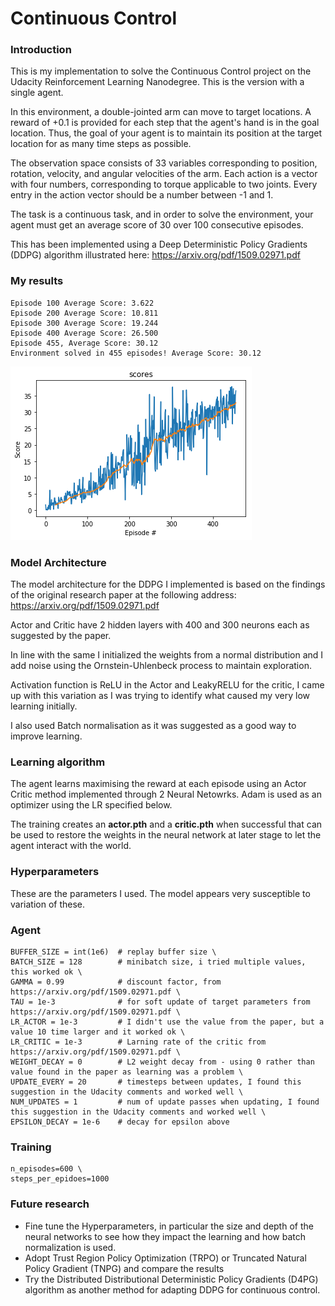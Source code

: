 # Continuous Control

### Introduction

This is my implementation to solve the Continuous Control project on the Udacity Reinforcement Learning Nanodegree. This is the version with a single agent.

In this environment, a double-jointed arm can move to target locations. A reward of +0.1 is provided for each step that the agent's hand is in the goal location. Thus, the goal of your agent is to maintain its position at the target location for as many time steps as possible.

The observation space consists of 33 variables corresponding to position, rotation, velocity, and angular velocities of the arm. Each action is a vector with four numbers, corresponding to torque applicable to two joints. Every entry in the action vector should be a number between -1 and 1.

The task is a continuous task, and in order to solve the environment, your agent must get an average score of 30 over 100 consecutive episodes.

This has been implemented using a Deep Deterministic Policy Gradients (DDPG) algorithm illustrated here: https://arxiv.org/pdf/1509.02971.pdf

### My results
```
Episode 100	Average Score: 3.622
Episode 200	Average Score: 10.811
Episode 300	Average Score: 19.244
Episode 400	Average Score: 26.500
Episode 455, Average Score: 30.12
Environment solved in 455 episodes!	Average Score: 30.12

```
![graph]

[graph]: https://github.com/bidimensional/Continuous-Control/blob/main/concontrol.png?raw=true


### Model Architecture
The model architecture for the DDPG I implemented is based on the findings of the original research paper at the following address: https://arxiv.org/pdf/1509.02971.pdf

Actor and Critic have 2 hidden layers with 400 and 300 neurons each as suggested by the paper.

In line with the same I initialized the weights from a normal distribution and I add noise using the Ornstein-Uhlenbeck process to maintain exploration.

Activation function is ReLU in the Actor and LeakyRELU for the critic, I came up with this variation as I was trying to identify what caused my very low learning initially.

I also used Batch normalisation as it was suggested as a good way to improve learning.

### Learning algorithm
The agent learns maximising the reward at each episode using an Actor Critic method implemented through 2 Neural Netowrks. Adam is used as an optimizer using the LR specified below.

The training creates an **actor.pth** and a **critic.pth** when successful that can be used to restore the weights in the neural network at later stage to let the agent interact with the world.

### Hyperparameters
These are the parameters I used. The model appears very susceptible to variation of these.

### Agent
```
BUFFER_SIZE = int(1e6)  # replay buffer size \
BATCH_SIZE = 128        # minibatch size, i tried multiple values, this worked ok \
GAMMA = 0.99            # discount factor, from https://arxiv.org/pdf/1509.02971.pdf \
TAU = 1e-3              # for soft update of target parameters from https://arxiv.org/pdf/1509.02971.pdf \
LR_ACTOR = 1e-3         # I didn't use the value from the paper, but a value 10 time larger and it worked ok \
LR_CRITIC = 1e-3        # Larning rate of the critic from https://arxiv.org/pdf/1509.02971.pdf \
WEIGHT_DECAY = 0        # L2 weight decay from - using 0 rather than value found in the paper as learning was a problem \
UPDATE_EVERY = 20       # timesteps between updates, I found this suggestion in the Udacity comments and worked well \
NUM_UPDATES = 1         # num of update passes when updating, I found this suggestion in the Udacity comments and worked well \
EPSILON_DECAY = 1e-6    # decay for epsilon above
```
### Training
```
n_episodes=600 \
steps_per_epidoes=1000
```

### Future research
- Fine tune the Hyperparameters, in particular the size and depth of the neural networks to see how they impact the learning and how batch normalization is used.
- Adopt Trust Region Policy Optimization (TRPO) or Truncated Natural Policy Gradient (TNPG) and compare the results
- Try the Distributed Distributional Deterministic Policy Gradients (D4PG) algorithm as another method for adapting DDPG for continuous control.


